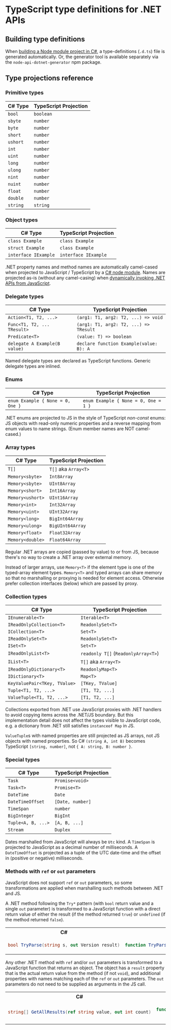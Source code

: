 # TypeScript type definitions for .NET APIs

## Building type definitions
When [building a Node module project in C#](node-module.md), a type-definitions (`.d.ts`) file is
generated automatically. Or, the generator tool is available separately via the
`node-api-dotnet-generator` npm package.

## Type projections reference

### Primitive types
| C# Type  | TypeScript Projection |
|----------|-----------------------|
| `bool`   | `boolean`             |
| `sbyte`  | `number`              |
| `byte`   | `number`              |
| `short`  | `number`              |
| `ushort` | `number`              |
| `int`    | `number`              |
| `uint`   | `number`              |
| `long`   | `number`              |
| `ulong`  | `number`              |
| `nint`   | `number`              |
| `nuint`  | `number`              |
| `float`  | `number`              |
| `double` | `number`              |
| `string` | `string`              |

### Object types
| C# Type                       | TypeScript Projection |
|-------------------------------|-----------------------|
| `class Example`               | `class Example`       |
| `struct Example`              | `class Example`       |
| `interface IExample`          | `interface IExample`  |

.NET property names and method names are automatically camel-cased when projected to JavaScript /
TypeScript by a [C# node module](./node-module.md). Names are projected as-is (without any
camel-casing) when [dynamically invoking .NET APIs from JavaScript](./dynamic-invoke).

### Delegate types
| C# Type                       | TypeScript Projection                   |
|-------------------------------|-----------------------------------------|
| `Action<T1, T2, ...>`         | `(arg1: T1, arg2: T2, ...) => void`     |
| `Func<T1, T2, ... TResult>`   | `(arg1: T1, arg2: T2, ...) => TResult`  |
| `Predicate<T>`                | `(value: T) => boolean`                 |
| `delegate A Example(B value)` | `declare function Example(value: B): A` |

Named delegate types are declared as TypeScript functions. Generic delegate types are inlined.

### Enums
| C# Type                          | TypeScript Projection                |
|----------------------------------|--------------------------------------|
| `enum Example { None = 0, One }` | `enum Example { None = 0, One = 1 }` |

.NET enums are projected to JS in the style of TypeScript _non-const_ enums: JS objects with
read-only numeric properties and a reverse mapping from enum values to name strings. (Enum member
names are NOT camel-cased.)

### Array types
| C# Type     | TypeScript Projection |
|-------------|-----------------------|
| `T[]`            | `T[]` aka `Array<T>` |
| `Memory<sbyte>`  | `Int8Array`          |
| `Memory<sbyte>`  | `UInt8Array`         |
| `Memory<short>`  | `Int16Array`         |
| `Memory<ushort>` | `UInt16Array`        |
| `Memory<int>`    | `Int32Array`         |
| `Memory<uint>`   | `UInt32Array`        |
| `Memory<long>`   | `BigInt64Array`      |
| `Memory<ulong>`  | `BigUInt64Array`     |
| `Memory<float>`  | `Float32Array`       |
| `Memory<double>` | `Float64Array`       |

Regular .NET arrays are copied (passed by value) to or from JS, because there's no way to create a
.NET array over external memory.

Instead of larger arrays, use `Memory<T>` if the element type is one of the typed-array element
types. `Memory<T>` and typed arrays can share memory so that no marshalling or proxying is needed
for element access. Otherwise prefer collection interfaces (below) which are passed by proxy.

### Collection types

| C# Type                     | TypeScript Projection |
|-----------------------------|-----------------------|
| `IEnumerable<T>`            | `Iterable<T>`         |
| `IReadOnlyCollection<T>`    | `ReadonlySet<T>`      |
| `ICollection<T>`            | `Set<T>`              |
| `IReadOnlySet<T>`           | `ReadonlySet<T>`      |
| `ISet<T>`                   | `Set<T>`              |
| `IReadOnlyList<T>`          | `readonly T[]` (`ReadonlyArray<T>`) |
| `IList<T>`                  | `T[]` aka `Array<T>`  |
| `IReadOnlyDictionary<T>`    | `ReadonlyMap<T>`      |
| `IDictionary<T>`            | `Map<T>`              |
| `KeyValuePair<TKey, TValue>`| `[TKey, TValue]`      |
| `Tuple<T1, T2, ...>`        | `[T1, T2, ...]`       |
| `ValueTuple<T1, T2, ...>`   | `[T1, T2, ...]`       |

Collections exported from .NET use JavaScript proxies with .NET handlers to avoid copying items
across the .NET/JS boundary. But this implementation detail does not affect the types visible to
JavaScript code, e.g. a dictionary from .NET still satisfies `instanceof Map` in JS.

`ValueTuple`s with named properties are still projected as JS arrays, not JS objects with named
properties. So C# `(string A, int B)` becomes TypeScript `[string, number]`, not
`{ A: string, B: number }`.

### Special types

| C# Type            | TypeScript Projection |
|--------------------|-----------------------|
| `Task`             | `Promise<void>`       |
| `Task<T>`          | `Promise<T>`          |
| `DateTime`         | `Date`                |
| `DateTimeOffset`   | `[Date, number]`      |
| `TimeSpan`         | `number`              |
| `BigInteger`       | `BigInt`              |
| `Tuple<A, B, ...>` | `[A, B, ...]`         |
| `Stream`           | `Duplex`              |

Dates marshalled from JavaScript will always be `Utc` kind. A `TimeSpan` is projected to JavaScript
as a decimal number of milliseconds. A `DateTimeOffset` is projected as a tuple of the UTC date-time
and the offset in (positive or negative) milliseconds.

### Methods with `ref` or `out` parameters
JavaScript does not support `ref` or `out` parameters, so some transformations are applied
when marshalling such methods between .NET and JS.

A .NET method following the `Try*` pattern (with `bool` return value and a single `out` parameter)
is transformed to a JavaScript function with a direct return value of either the result (if the
method returned `true`) or `undefined` (if the method returned `false`).

<table>
<tr><th>C#</th><th>TypeScript</th></tr>
<tr><td>

```C#
bool TryParse(string s, out Version result)
```
</td><td>

```JavaScript
function TryParse(s: string): Version | undefined
```
</td></tr>
</table>

Any other .NET method with `ref` and/or `out` parameters is transformed to a JavaScript function
that returns an object. The object has a `result` property that is the actual return value from
the method (if not `void`), and additional properties with names matching each of the `ref` or
`out` parameters. The `out` parameters do not need to be supplied as arguments in the JS call.

<table>
<tr><th>C#</th><th>TypeScript</th></tr>
<tr><td>

```C#
string[] GetAllResults(ref string value, out int count)
```
</td><td>

```JavaScript
function GetAllResults(value: string):
    { value: string, count: int, result: string[] }
```
</td></tr>
</table>
